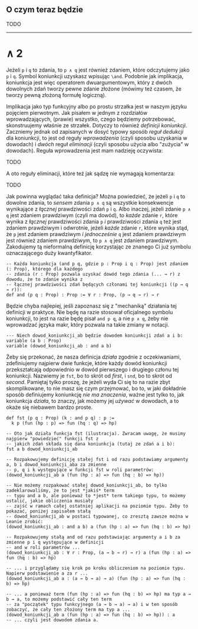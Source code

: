 ## O czym teraz będzie

TODO

<hr>

# ∧ 2

Jeżeli `p` i `q` to zdania, to `p ∧ q` jest również zdaniem, które odczytujemy jako `p` i
`q`. Symbol koniunkcji uzyskasz wpisując `\and`. Podobnie jak implikacja, koniunkcja jest więc
operatorem dwuargumentowym, który z dwóch dowolnych zdań tworzy pewne zdanie złożone (mówimy też
czasem, że tworzy pewną złożoną formułę logiczną).

Implikacja jako typ funkcyjny albo po prostu strzałka jest w naszym języku pojęciem pierwotnym. Jak
pisałem w jednym z rozdziałów wprowadzających, (prawie) wszystko, czego będziemy potrzebować,
skonstruujemy właśnie ze strzałek. Dotyczy to również *definicji koniunkcji*. Zaczniemy jednak od
zapisanych w dosyć typowy sposób *reguł dedukcji* dla koniunkcji, to jest od reguły *wprowadzenia*
(czyli sposobu uzyskania w dowodach) i *dwóch* reguł *eliminacji* (czyli sposobu użycia albo
"zużycia" w dowodach). Reguła wprowadzenia jest mam nadzieję oczywista:

TODO

A oto reguły eliminacji, które też jak sądzę nie wymagają komentarza:

TODO

Jak powinna wyglądać taka definicja? Można powiedzieć, że jeżeli `p` i `q` to dowolne zdania, to
*sensem* zdania `p ∧ q` są wszystkie konsekwencje wynikające z *łącznej* prawdziwości zdań `p` i
`q`. Albo inaczej, jeżeli zdanie `p ∧ q` jest zdaniem prawdziwym (czyli ma dowód), to *każde* zdanie
`r`, które wynika z *łącznej* prawdziwości zdania `p` *i* prawdziwości zdania `q` też jest zdaniem
prawdziwym i odwrotnie, jeżeli *każde* zdanie `r`, które wynika stąd, że `p` jest zdaniem prawdziwym
*i jednocześnie* `q` jest zdaniem prawdziwym jest również zdaniem prawdziwym, to `p ∧ q` jest
zdaniem prawdziwym. Zakodujemy tą nieformalną definicję korzystając ze znanego Ci już symbolu
oznaczającego duży kwantyfikator.

```lean
-- Każda koniunkcja (and p q, gdzie p : Prop i q : Prop) jest zdaniem (: Prop), którego dla każdego 
-- zdania (r : Prop) pozwala uzyskać dowód tego zdania (... → r) z dowodu, że to zdanie wynika z
-- łącznej prawdziwości zdań będących członami tej koniunkcji ((p → q → r)):
def and (p q : Prop) : Prop := ∀ r : Prop, (p → q → r) → r
```

Będzie chyba najlepiej, jeśli zapoznasz się z "mechaniką" działania tej definicji w praktyce. Nie
będę na razie stosował oficjalnego symbolu koniunkcji, to jest na razie będę pisał `and p q`, a nie
`p ∧ q`, żeby nie wprowadzać języka makr, który pozwala na takie zmiany w notacji.

```lean
--- Niech dowod_koniunkcji_ab będzie dowodem koniunkcji zdań a i b:
variable (a b : Prop)
variable (dowod_koniunkcji_ab : and a b)
```

Żeby się przekonać, że nasza definicja *działa* zgodnie z oczekiwaniami, zdefiniujemy najpierw dwie
funkcje, które każdy dowód koniunkcji przekształcają odpowiednio w dowód pierwszego i drugiego
członu tej koniunkcji. Nazwiemy je `fst`, bo to skrót od *first*, i `snd`, bo to skrót od
*second*. Pamiętaj tylko proszę, że jeżeli wyda Ci się to na razie zbyt skomplikowane, to nie masz
się czym przejmować, bo to, w jaki dokładnie sposób definiujemy koniunkcję *nie ma znaczenia*, ważne
jest tylko to, jak koniunkcja *działa*, to znaczy, jak możemy jej *używać* w dowodach, a to okaże
się niebawem bardzo proste.

```lean
def fst (p q : Prop) (k : and p q) : p :=
  k p (fun (hp : p) => fun (hq : q) => hp)

-- Oto jak działa funkcja fst (ilustracja). Zwracam uwagę, że musimy najpierw "powiedzieć" funkcji fst z 
-- jakich zdań składa się dana koniunkcja (tutaj ze zdań a i b):
fst a b dowod_koniunkcji_ab

-- Rozpakowujemy definicję stałej fst i od razu podstawiamy argumenty a, b i dowod_koniunkcji_aba za zmienne
-- p, q i k występujące w funkcji fst w roli parametrów:
(dowod_koniunkcji_ab a (fun (hp : a) => fun (hq : b) => hp))

-- Nie możemy rozpakować stałej dowod_koniunkcji_ab, bo tylko zadeklarowaliśmy, że to jest *jakiś* term
-- typu and a b, ale ponieważ to *jest* term takiego typu, to możemy ustalić, jakie obliczenia musiały
-- zajść w ramach całej ostatniej aplikacji na poziomie typu. Żeby to pokazać, poniżej zapisałem stałą
-- dowod_koniunkcji_ab w postaci typowanej, co zresztą zawsze można w Leanie zrobić:
(dowod_koniunkcji_ab : and a b) a (fun (hp : a) => fun (hq : b) => hp)

-- Rozpakowujemy stałą and od razu podstawiając argumenty a i b za zmienne p i q występujące w definicji
-- and w roli parametrów ...
(dowod_koniunkcji_ab : ∀ r : Prop, (a → b → r) → r) a (fun (hp : a) => fun (hq : b) => hp)

-- ... i przyglądamy się krok po kroku obliczeniom na poziomie typu. Napierw podstawienie a za r ...
(dowod_koniunkcji_ab a : (a → b → a) → a) (fun (hp : a) => fun (hq : b) => hp)

-- ... a ponieważ term (fun (hp : a) => fun (hq : b) => hp) ma typ a → b → a, to możemy podstawić cały ten term
-- za "początek" typu funkcyjnego (a → b → a) → a) i w ten sposób zobaczyć, że cały ten złożony term ma typ a ...
(dowod_koniunkcji_ab a (fun (hp : a) => fun (hq : b) => hp)) : a
-- ... czyli jest dowodem zdania a.
```

